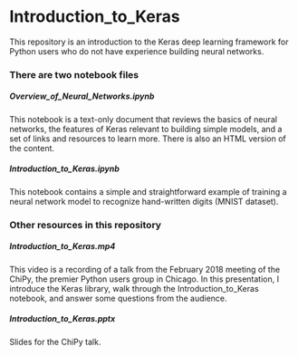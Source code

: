# Introduction_to_Keras

This repository is an introduction to the Keras deep learning framework for Python users who do not have experience building neural networks.

### There are two notebook files

##### Overview_of_Neural_Networks.ipynb 
This notebook is a text-only document that reviews the basics of neural networks, the features of Keras relevant to building simple models, and a set of links and resources to learn more.  There is also an HTML version of the content.

##### Introduction_to_Keras.ipynb
This notebook contains a simple and straightforward example of training a neural network model to recognize hand-written digits (MNIST dataset).

### Other resources in this repository

##### Introduction_to_Keras.mp4
This video is a recording of a talk from the February 2018 meeting of the ChiPy, the premier Python users group in Chicago.  In this presentation, I introduce the Keras library, walk through the Introduction_to_Keras notebook, and answer some questions from the audience.

##### Introduction_to_Keras.pptx
Slides for the ChiPy talk.
